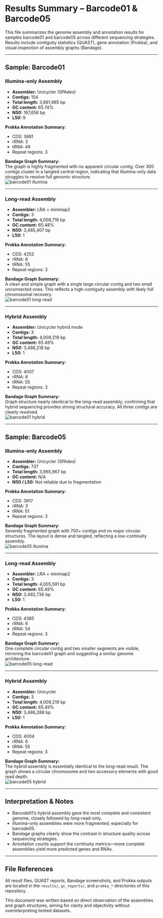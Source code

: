 # Results Summary – Barcode01 & Barcode05

This file summarizes the genome assembly and annotation results for samples barcode01 and barcode05 across different sequencing strategies. Results include contiguity statistics (QUAST), gene annotation (Prokka), and visual inspection of assembly graphs (Bandage).

---

## Sample: Barcode01

### Illumina-only Assembly
- **Assembler:** Unicycler (SPAdes)  
- **Contigs:** 154  
- **Total length:** 3,891,985 bp  
- **GC content:** 65.74%  
- **N50:** 167,656 bp  
- **L50:** 9  

**Prokka Annotation Summary:**  
- CDS: 3881  
- rRNA: 3  
- tRNA: 49  
- Repeat regions: 3  

**Bandage Graph Summary:**  
The graph is highly fragmented with no apparent circular contig. Over 300 contigs cluster in a tangled central region, indicating that Illumina-only data struggles to resolve full genomic structure.  
![barcode01 illumina](figures/barcode01_illumina_bandage.png)

---

### Long-read Assembly
- **Assembler:** LRA + minimap2  
- **Contigs:** 3  
- **Total length:** 4,008,716 bp  
- **GC content:** 65.48%  
- **N50:** 3,485,407 bp  
- **L50:** 1  

**Prokka Annotation Summary:**  
- CDS: 4252  
- rRNA: 6  
- tRNA: 55  
- Repeat regions: 3  

**Bandage Graph Summary:**  
A clean and simple graph with a single large circular contig and two small unconnected ones. This reflects a high-contiguity assembly with likely full chromosomal recovery.  
![barcode01 long-read](figures/barcode01_longread_bandage_labeled.png)

---

### Hybrid Assembly
- **Assembler:** Unicycler hybrid mode  
- **Contigs:** 3  
- **Total length:** 4,009,219 bp  
- **GC content:** 65.49%  
- **N50:** 3,486,218 bp  
- **L50:** 1  

**Prokka Annotation Summary:**  
- CDS: 4007  
- rRNA: 6  
- tRNA: 55  
- Repeat regions: 3  

**Bandage Graph Summary:**  
Graph structure nearly identical to the long-read assembly, confirming that hybrid sequencing provides strong structural accuracy. All three contigs are clearly resolved.  
![barcode01 hybrid](figures/barcode01_hybrid_bandage.png)

---

## Sample: Barcode05

### Illumina-only Assembly
- **Assembler:** Unicycler (SPAdes)  
- **Contigs:** 737  
- **Total length:** 3,965,967 bp  
- **GC content:** N/A  
- **N50 / L50:** Not reliable due to fragmentation  

**Prokka Annotation Summary:**  
- CDS: 3917  
- rRNA: 3  
- tRNA: 51  
- Repeat regions: 3  

**Bandage Graph Summary:**  
Severely fragmented graph with 700+ contigs and no major circular structures. The layout is dense and tangled, reflecting a low-continuity assembly.  
![barcode05 illumina](figures/barcode05_illumina_bandage.png)

---

### Long-read Assembly
- **Assembler:** LRA + minimap2  
- **Contigs:** 3  
- **Total length:** 4,005,591 bp  
- **GC content:** 65.49%  
- **N50:** 3,482,736 bp  
- **L50:** 1  

**Prokka Annotation Summary:**
- CDS: 4385  
- rRNA: 6  
- tRNA: 54  
- Repeat regions: 3

**Bandage Graph Summary:**  
One complete circular contig and two smaller segments are visible, mirroring the barcode01 graph and suggesting a similar genome architecture.  
![barcode05 long-read](figures/barcode05_longread_bandage_labeled.png)

---

### Hybrid Assembly
- **Assembler:** Unicycler 
- **Contigs:** 3  
- **Total length:** 4,009,219 bp  
- **GC content:** 65.49%  
- **N50:** 3,486,288 bp  
- **L50:** 1  

**Prokka Annotation Summary:**
- CDS: 4004  
- rRNA: 6  
- tRNA: 55  
- Repeat regions: 3

**Bandage Graph Summary:**  
The hybrid assembly is essentially identical to the long-read result. The graph shows a circular chromosome and two accessory elements with good read depth.  
![barcode05 hybrid](figures/barcode05_hybrid_bandage.png)

---

## Interpretation & Notes

- Barcode01’s hybrid assembly gave the most complete and consistent genome, closely followed by long-read-only.
- Illumina-only assemblies were more fragmented, especially for barcode05.
- Bandage graphs clearly show the contrast in structure quality across sequencing strategies.
- Annotation counts support the continuity metrics—more complete assemblies yield more predicted genes and RNAs.

---

## File References

All result files, QUAST reports, Bandage screenshots, and Prokka outputs are located in the `results/`, `qc_reports/`, and `prokka_*` directories of this repository.

This document was written based on direct observation of the assemblies and graph structures, aiming for clarity and objectivity without overinterpreting limited datasets.

